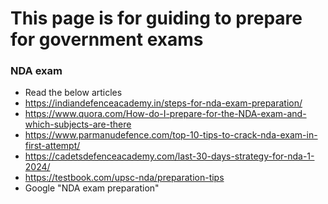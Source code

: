 # This page is for guiding to prepare for government exams

### NDA exam
- Read the below articles
- https://indiandefenceacademy.in/steps-for-nda-exam-preparation/
- https://www.quora.com/How-do-I-prepare-for-the-NDA-exam-and-which-subjects-are-there
- https://www.parmanudefence.com/top-10-tips-to-crack-nda-exam-in-first-attempt/
- https://cadetsdefenceacademy.com/last-30-days-strategy-for-nda-1-2024/
- https://testbook.com/upsc-nda/preparation-tips
- Google "NDA exam preparation"
